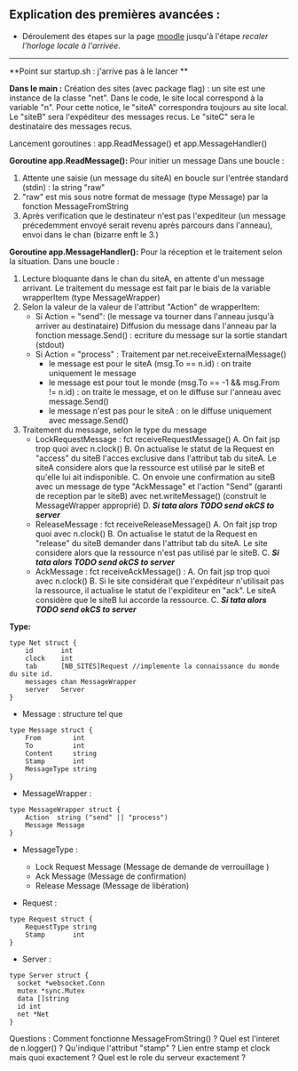 ## Explication des premières avancées :

- Déroulement des étapes sur la page [moodle](https://moodle.utc.fr/mod/page/view.php?id=155982) jusqu'à l'étape _recaler l'horloge locale à l'arrivée_.


--------

**Point sur startup.sh : j'arrive pas à le lancer **

**Dans le main :**
Création des sites (avec package flag) : un site est une instance de la classe "net".
Dans le code, le site local correspond à la variable "n".
Pour cette notice, le "siteA" correspondra toujours au site local.
Le "siteB" sera l'expéditeur des messages recus.
Le "siteC" sera le destinataire des messages recus.

Lancement goroutines : app.ReadMessage() et app.MessageHandler()

**Goroutine app.ReadMessage():** Pour initier un message
Dans une boucle :

1.  Attente une saisie (un message du siteA) en boucle sur l'entrée standard (stdin) : la string "raw"
2.  "raw" est mis sous notre format de message (type Message) par la fonction MessageFromString
3.  Après verification que le destinateur n'est pas l'expediteur (un message précedemment envoyé serait revenu après parcours dans l'anneau), envoi dans le chan (bizarre enft le 3.)

**Goroutine app.MessageHandler():** Pour la réception et le traitement selon la situation.
Dans une boucle :

1.  Lecture bloquante dans le chan du siteA, en attente d'un message arrivant. Le traitement du message est fait par le biais de la variable wrapperItem (type MessageWrapper)
2.  Selon la valeur de la valeur de l'attribut "Action" de wrapperItem:
    - Si Action = "send": (le message va tourner dans l'anneau jusqu'à arriver au destinataire)
        Diffusion du message dans l'anneau par la fonction message.Send() : ecriture du message sur la sortie standart (stdout)
    - Si Action = "process" : Traitement par net.receiveExternalMessage()
        - le message est pour le siteA (msg.To == n.id) :
            on traite uniquement le message
        - le message est pour tout le monde (msg.To == -1 && msg.From != n.id) :
            on traite le message, et on le diffuse sur l'anneau avec message.Send()
        - le message n'est pas pour le siteA :
            on le diffuse uniquement avec message.Send()
3.  Traitement du message, selon le type du message
    - LockRequestMessage : fct receiveRequestMessage()
        A. On fait jsp trop quoi avec n.clock()
        B. On actualise le statut de la Request en "access" du siteB l'acces exclusive dans l'attribut tab du siteA. Le siteA considere alors que la ressource est utilisé par le siteB et qu'elle lui ait indisponible.
        C. On envoie une confirmation au siteB avec un message de type "AckMessage" et l'action "Send" (garanti de reception par le siteB) avec net.writeMessage() (construit le MessageWrapper approprié)
        D. ***Si tata alors TODO send okCS to server***
    - ReleaseMessage : fct receiveReleaseMessage()
        A. On fait jsp trop quoi avec n.clock()
        B. On actualise le statut de la Request en "release" du siteB demander dans l'attribut tab du siteA. Le site considere alors que la ressource n'est pas utilisé par le siteB.
        C. ***Si tata alors TODO send okCS to server***
    - AckMessage : fct receiveAckMessage() :
        A. On fait jsp trop quoi avec n.clock()
        B. Si le site considérait que l'expéditeur n'utilisait pas la ressource, il actualise le statut de l'expiditeur en "ack". Le siteA considère que le siteB lui accorde la ressource.
		C. ***Si tata alors TODO send okCS to server***

**Type:**

```
type Net struct {
    id       int
    clock    int
    tab      [NB_SITES]Request //implemente la connaissance du monde du site id.
    messages chan MessageWrapper
    server   Server
}
```

- Message : structure tel que

```
type Message struct {
    From        int
    To          int
    Content     string
    Stamp       int
    MessageType string
}
```

- MessageWrapper :

```
type MessageWrapper struct {
    Action  string ("send" || "process")
    Message Message
}
```

- MessageType :
    
    - Lock Request Message (Message de demande de verrouillage )
    - Ack Message (Message de confirmation)
    - Release Message (Message de libération)
- Request :
    

```
type Request struct {
    RequestType string
    Stamp       int
}
```

- Server :
```
type Server struct {
  socket *websocket.Conn
  mutex *sync.Mutex
  data []string
  id int
  net *Net
}
```

Questions :
Comment fonctionne MessageFromString() ?
Quel est l'interet de n.logger() ?
Qu'indique l'attribut "stamp" ? Lien entre stamp et clock mais quoi exactement ?
Quel est le role du serveur exactement ?